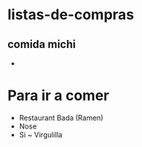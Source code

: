 # listas-de-compras

## comida michi

-

# Para ir a comer

- Restaurant Bada (Ramen)
- Nose
- Si
  ~ Virgulilla
